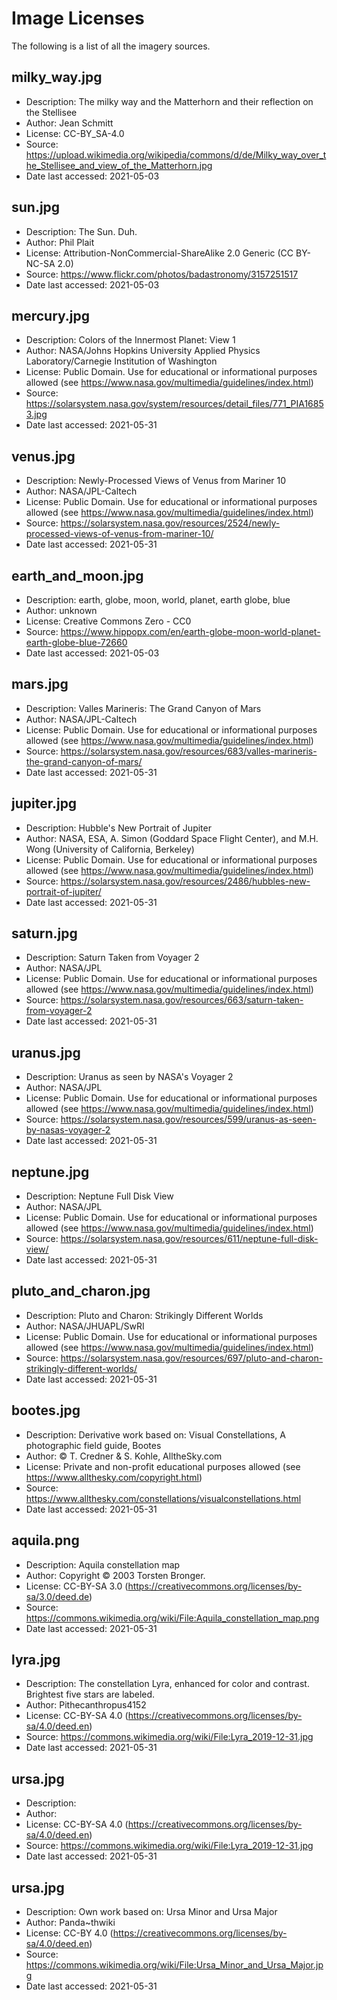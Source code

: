 # Image Licenses

The following is a list of all the imagery sources.

## milky_way.jpg

* Description: The milky way and the Matterhorn and their reflection on the Stellisee
* Author: Jean Schmitt
* License: CC-BY_SA-4.0
* Source: https://upload.wikimedia.org/wikipedia/commons/d/de/Milky_way_over_the_Stellisee_and_view_of_the_Matterhorn.jpg
* Date last accessed: 2021-05-03

## sun.jpg

* Description: The Sun. Duh.
* Author: Phil Plait
* License: Attribution-NonCommercial-ShareAlike 2.0 Generic (CC BY-NC-SA 2.0)
* Source: https://www.flickr.com/photos/badastronomy/3157251517
* Date last accessed: 2021-05-03

## mercury.jpg

* Description: Colors of the Innermost Planet: View 1
* Author: NASA/Johns Hopkins University Applied Physics Laboratory/Carnegie Institution of Washington 
* License: Public Domain. Use for educational or informational purposes allowed (see https://www.nasa.gov/multimedia/guidelines/index.html)
* Source: https://solarsystem.nasa.gov/system/resources/detail_files/771_PIA16853.jpg
* Date last accessed: 2021-05-31


## venus.jpg

* Description: Newly-Processed Views of Venus from Mariner 10
* Author: NASA/JPL-Caltech
* License: Public Domain. Use for educational or informational purposes allowed (see https://www.nasa.gov/multimedia/guidelines/index.html)
* Source: https://solarsystem.nasa.gov/resources/2524/newly-processed-views-of-venus-from-mariner-10/
* Date last accessed: 2021-05-31


## earth_and_moon.jpg

* Description: earth, globe, moon, world, planet, earth globe, blue
* Author: unknown
* License: Creative Commons Zero - CC0
* Source: https://www.hippopx.com/en/earth-globe-moon-world-planet-earth-globe-blue-72660
* Date last accessed: 2021-05-03

## mars.jpg

* Description: Valles Marineris: The Grand Canyon of Mars
* Author: NASA/JPL-Caltech
* License: Public Domain. Use for educational or informational purposes allowed (see https://www.nasa.gov/multimedia/guidelines/index.html)
* Source: https://solarsystem.nasa.gov/resources/683/valles-marineris-the-grand-canyon-of-mars/
* Date last accessed: 2021-05-31

## jupiter.jpg

* Description: Hubble's New Portrait of Jupiter
* Author: NASA, ESA, A. Simon (Goddard Space Flight Center), and M.H. Wong (University of California, Berkeley)
* License: Public Domain. Use for educational or informational purposes allowed (see https://www.nasa.gov/multimedia/guidelines/index.html)
* Source: https://solarsystem.nasa.gov/resources/2486/hubbles-new-portrait-of-jupiter/
* Date last accessed: 2021-05-31

## saturn.jpg

* Description: Saturn Taken from Voyager 2
* Author: NASA/JPL
* License: Public Domain. Use for educational or informational purposes allowed (see https://www.nasa.gov/multimedia/guidelines/index.html)
* Source: https://solarsystem.nasa.gov/resources/663/saturn-taken-from-voyager-2
* Date last accessed: 2021-05-31


## uranus.jpg

* Description: Uranus as seen by NASA's Voyager 2
* Author: NASA/JPL
* License: Public Domain. Use for educational or informational purposes allowed (see https://www.nasa.gov/multimedia/guidelines/index.html)
* Source: https://solarsystem.nasa.gov/resources/599/uranus-as-seen-by-nasas-voyager-2
* Date last accessed: 2021-05-31

## neptune.jpg

* Description: Neptune Full Disk View
* Author: NASA/JPL
* License: Public Domain. Use for educational or informational purposes allowed (see https://www.nasa.gov/multimedia/guidelines/index.html)
* Source: https://solarsystem.nasa.gov/resources/611/neptune-full-disk-view/
* Date last accessed: 2021-05-31

## pluto_and_charon.jpg

* Description: Pluto and Charon: Strikingly Different Worlds
* Author: NASA/JHUAPL/SwRI
* License: Public Domain. Use for educational or informational purposes allowed (see https://www.nasa.gov/multimedia/guidelines/index.html)
* Source: https://solarsystem.nasa.gov/resources/697/pluto-and-charon-strikingly-different-worlds/
* Date last accessed: 2021-05-31


## bootes.jpg

* Description: Derivative work based on: Visual Constellations, A photographic field guide, Bootes
* Author: © T. Credner & S. Kohle, AlltheSky.com
* License: Private and non-profit educational purposes allowed (see https://www.allthesky.com/copyright.html)
* Source: https://www.allthesky.com/constellations/visualconstellations.html
* Date last accessed: 2021-05-31

## aquila.png

* Description: Aquila constellation map
* Author: Copyright © 2003 Torsten Bronger. 
* License: CC-BY-SA 3.0 (https://creativecommons.org/licenses/by-sa/3.0/deed.de)
* Source: https://commons.wikimedia.org/wiki/File:Aquila_constellation_map.png
* Date last accessed: 2021-05-31

## lyra.jpg

* Description: The constellation Lyra, enhanced for color and contrast. Brightest five stars are labeled. 
* Author: Pithecanthropus4152
* License: CC-BY-SA 4.0 (https://creativecommons.org/licenses/by-sa/4.0/deed.en)
* Source: https://commons.wikimedia.org/wiki/File:Lyra_2019-12-31.jpg
* Date last accessed: 2021-05-31

## ursa.jpg

* Description: 
* Author: 
* License: CC-BY-SA 4.0 (https://creativecommons.org/licenses/by-sa/4.0/deed.en)
* Source: https://commons.wikimedia.org/wiki/File:Lyra_2019-12-31.jpg
* Date last accessed: 2021-05-31

## ursa.jpg

* Description: Own work based on: Ursa Minor and Ursa Major
* Author: Panda~thwiki
* License: CC-BY 4.0 (https://creativecommons.org/licenses/by-sa/4.0/deed.en)
* Source: https://commons.wikimedia.org/wiki/File:Ursa_Minor_and_Ursa_Major.jpg
* Date last accessed: 2021-05-31